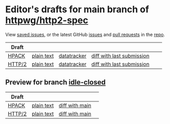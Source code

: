 # Editor's drafts for main branch of [httpwg/http2-spec](https://github.com/httpwg/http2-spec)

View [saved issues](issues.html), or the latest GitHub [issues](https://github.com/httpwg/http2-spec/issues) and [pull requests](https://github.com/httpwg/http2-spec/pulls) in the [repo](https://github.com/httpwg/http2-spec).

| Draft |     |     |     |     |     |
| ----- | --- | --- | --- | --- | --- |
| [HPACK](./draft-ietf-httpbis-header-compression.html) | [plain text](./draft-ietf-httpbis-header-compression.txt) | [datatracker](https://datatracker.ietf.org/doc/draft-ietf-httpbis-header-compression) | [diff with last submission](https://www.ietf.org/rfcdiff?url1=draft-ietf-httpbis-header-compression&amp;url2=https://httpwg.github.io/http2-spec/draft-ietf-httpbis-header-compression.txt) |  |
| [HTTP/2](./draft-ietf-httpbis-http2bis.html) | [plain text](./draft-ietf-httpbis-http2bis.txt) | [datatracker](https://datatracker.ietf.org/doc/draft-ietf-httpbis-http2bis) | [diff with last submission](https://www.ietf.org/rfcdiff?url1=draft-ietf-httpbis-http2bis&amp;url2=https://httpwg.github.io/http2-spec/draft-ietf-httpbis-http2bis.txt) |  |

## Preview for branch [idle-closed](idle-closed)

| Draft |     |     |     |
| ----- | --- | --- | --- |
| [HPACK](idle-closed/draft-ietf-httpbis-header-compression.html) | [plain text](idle-closed/draft-ietf-httpbis-header-compression.txt) | [diff with main](https://www.ietf.org/rfcdiff?url1=https://httpwg.github.io/http2-spec/draft-ietf-httpbis-header-compression.txt&amp;url2=https://httpwg.github.io/http2-spec/idle-closed/draft-ietf-httpbis-header-compression.txt) |
| [HTTP/2](idle-closed/draft-ietf-httpbis-http2bis.html) | [plain text](idle-closed/draft-ietf-httpbis-http2bis.txt) | [diff with main](https://www.ietf.org/rfcdiff?url1=https://httpwg.github.io/http2-spec/draft-ietf-httpbis-http2bis.txt&amp;url2=https://httpwg.github.io/http2-spec/idle-closed/draft-ietf-httpbis-http2bis.txt) |


